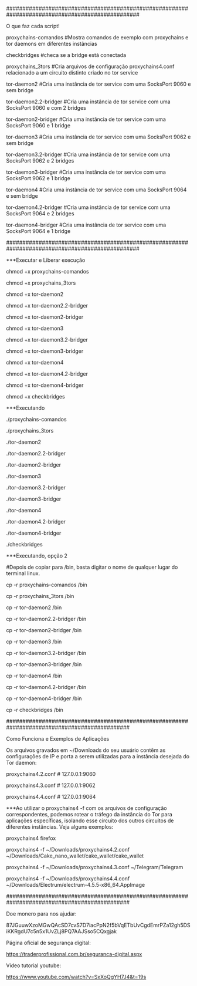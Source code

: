 

#################################################################################################


O que faz cada script!

proxychains-comandos #Mostra comandos de exemplo com proxychains e tor daemons em diferentes instâncias

checkbridges #checa se a bridge está conectada

proxychains_3tors #Cria arquivos de configuração proxychains4.conf relacionado a um circuito distinto criado no tor service

tor-daemon2 #Cria uma instância de tor service com uma SocksPort 9060 e sem bridge

tor-daemon2.2-bridger #Cria uma instância de tor service com uma SocksPort 9060 e com 2 bridges

tor-daemon2-bridger #Cria uma instância de tor service com uma SocksPort 9060 e 1 bridge

tor-daemon3 #Cria uma instância de tor service com uma SocksPort 9062 e sem bridge

tor-daemon3.2-bridger #Cria uma instância de tor service com uma SocksPort 9062 e 2 bridges

tor-daemon3-bridger #Cria uma instância de tor service com uma SocksPort 9062 e 1 bridge

tor-daemon4 #Cria uma instância de tor service com uma SocksPort 9064 e sem bridge

tor-daemon4.2-bridger #Cria uma instância de tor service com uma SocksPort 9064 e 2 bridges

tor-daemon4-bridger #Cria uma instância de tor service com uma SocksPort 9064 e 1 bridge

#################################################################################################

***Executar e Liberar execução

chmod +x  proxychains-comandos

chmod +x  proxychains_3tors

chmod +x  tor-daemon2

chmod +x  tor-daemon2.2-bridger

chmod +x  tor-daemon2-bridger

chmod +x  tor-daemon3

chmod +x  tor-daemon3.2-bridger

chmod +x  tor-daemon3-bridger

chmod +x  tor-daemon4

chmod +x  tor-daemon4.2-bridger

chmod +x  tor-daemon4-bridger

chmod +x checkbridges


***Executando

./proxychains-comandos

./proxychains_3tors

./tor-daemon2

./tor-daemon2.2-bridger

./tor-daemon2-bridger

./tor-daemon3

./tor-daemon3.2-bridger

./tor-daemon3-bridger

./tor-daemon4

./tor-daemon4.2-bridger

./tor-daemon4-bridger

./checkbridges


***Executando, opção 2

#Depois de copiar para /bin, basta digitar o nome de qualquer lugar do terminal linux.

cp -r proxychains-comandos /bin 

cp -r proxychains_3tors /bin 

cp -r tor-daemon2 /bin 

cp -r tor-daemon2.2-bridger /bin 

cp -r tor-daemon2-bridger /bin 

cp -r tor-daemon3 /bin 

cp -r tor-daemon3.2-bridger /bin 

cp -r tor-daemon3-bridger /bin 

cp -r tor-daemon4 /bin 

cp -r tor-daemon4.2-bridger /bin 

cp -r tor-daemon4-bridger /bin 

cp -r checkbridges /bin

##############################################################################################

Como Funciona e Exemplos de Aplicações

Os arquivos gravados em ~/Downloads do seu usuário contêm as configurações de IP e porta a serem utilizadas para a instância desejada do Tor daemon:

proxychains4.2.conf # 127.0.0.1:9060

proxychains4.3.conf # 127.0.0.1:9062

proxychains4.4.conf # 127.0.0.1:9064

***Ao utilizar o proxychains4 -f com os arquivos de configuração correspondentes, podemos rotear o tráfego da instância do Tor para aplicações específicas, isolando esse circuito dos outros circuitos de diferentes instâncias. Veja alguns exemplos:

proxychains4 firefox

proxychains4 -f ~/Downloads/proxychains4.2.conf ~/Downloads/Cake_nano_wallet/cake_wallet/cake_wallet

proxychains4 -f ~/Downloads/proxychains4.3.conf ~/Telegram/Telegram

proxychains4 -f ~/Downloads/proxychains4.4.conf ~/Downloads/Electrum/electrum-4.5.5-x86_64.AppImage





##############################################################################################

Doe monero para nos ajudar:

87JGuuwXzoMGwQAcSD7cvS7D7iacPpN2f5bVqETbUvCgdEmrPZa12gh5DSiKKRgdU7c5n5x1UvZLj8PQ7AAJSso5CQxgjak

Página oficial de segurança digital:

https://traderprofissional.com.br/seguranca-digital.aspx

Vídeo tutorial youtube: 

https://www.youtube.com/watch?v=SxXoQgYH7J4&t=19s





